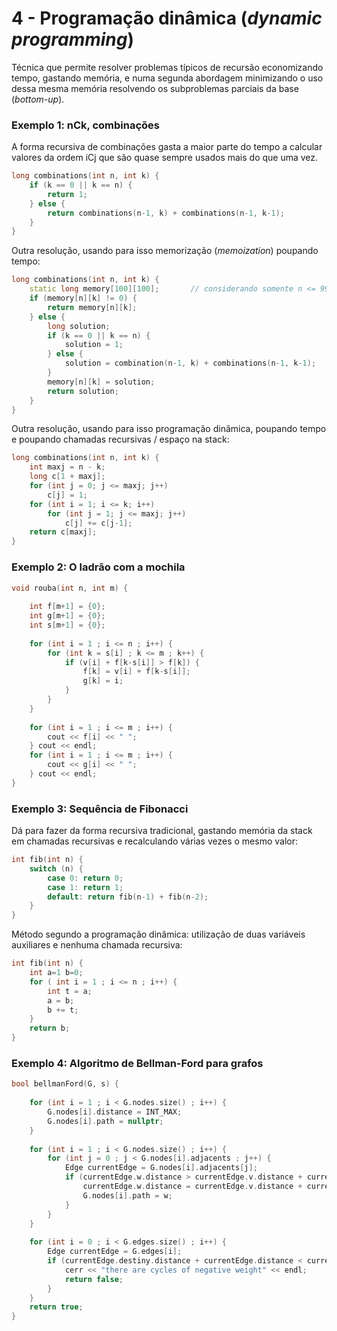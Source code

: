 # 4 - Programação dinâmica (*dynamic programming*)

Técnica que permite resolver problemas típicos de recursão economizando tempo, gastando memória, e numa segunda abordagem minimizando o uso dessa mesma memória resolvendo os subproblemas parciais da base (*bottom-up*).

### Exemplo 1: nCk, combinações

A forma recursiva de combinações gasta a maior parte do tempo a calcular valores da ordem iCj que são quase sempre usados mais do que uma vez.

```c++
long combinations(int n, int k) {
    if (k == 0 || k == n) {
        return 1;
    } else {
        return combinations(n-1, k) + combinations(n-1, k-1);
    }
}
```

Outra resolução, usando para isso memorização (*memoization*) poupando tempo:

```c++
long combinations(int n, int k) {
    static long memory[100][100];       // considerando somente n <= 99
    if (memory[n][k] != 0) {
        return memory[n][k];
    } else {
        long solution;
        if (k == 0 || k == n) {
            solution = 1;
        } else {
            solution = combination(n-1, k) + combinations(n-1, k-1);
        }
        memory[n][k] = solution;
        return solution;
    }
}
```

Outra resolução, usando para isso programação dinâmica, poupando tempo e poupando chamadas recursivas / espaço na stack:

```c++
long combinations(int n, int k) {
    int maxj = n - k;
    long c[1 + maxj];
    for (int j = 0; j <= maxj; j++)
        c[j] = 1;
    for (int i = 1; i <= k; i++)
        for (int j = 1; j <= maxj; j++)
            c[j] += c[j-1];
    return c[maxj];
}
```

### Exemplo 2: O ladrão com a mochila

```c++
void rouba(int n, int m) {
    
    int f[m+1] = {0};
    int g[m+1] = {0};
    int s[m+1] = {0};
    
    for (int i = 1 ; i <= n ; i++) {
        for (int k = s[i] ; k <= m ; k++) {
            if (v[i] + f[k-s[i]] > f[k]) {
                f[k] = v[i] + f[k-s[i]];
                g[k] = i;
            }
        }
    }
    
    for (int i = 1 ; i <= m ; i++) {
        cout << f[i] << " ";
    } cout << endl;
    for (int i = 1 ; i <= m ; i++) {
        cout << g[i] << " ";
    } cout << endl;
}
```

### Exemplo 3: Sequência de Fibonacci

Dá para fazer da forma recursiva tradicional, gastando memória da stack em chamadas recursivas e recalculando várias vezes o mesmo valor:

```c++
int fib(int n) {
    switch (n) {
        case 0: return 0;
        case 1: return 1;
        default: return fib(n-1) + fib(n-2);
    }
}
```

Método segundo a programação dinâmica: utilização de duas variáveis auxiliares e nenhuma chamada recursiva:

```c++
int fib(int n) {
    int a=1 b=0;
    for ( int i = 1 ; i <= n ; i++) { 
        int t = a; 
        a = b; 
        b += t;
    } 
    return b;
}
```

### Exemplo 4: Algoritmo de Bellman-Ford para grafos

```c++
bool bellmanFord(G, s) {
    
    for (int i = 1 ; i < G.nodes.size() ; i++) {
        G.nodes[i].distance = INT_MAX;
        G.nodes[i].path = nullptr;
    }
    
    for (int i = 1 ; i < G.nodes.size() ; i++) {
        for (int j = 0 ; j < G.nodes[i].adjacents ; j++) {
            Edge currentEdge = G.nodes[i].adjacents[j];
            if (currentEdge.w.distance > currentEdge.v.distance + currentEdge.distance) {
                currentEdge.w.distance = currentEdge.v.distance + currentEdge.distance;
                G.nodes[i].path = w;
            }
        }
    }
    
    for (int i = 0 ; i < G.edges.size() ; i++) {
        Edge currentEdge = G.edges[i];
        if (currentEdge.destiny.distance + currentEdge.distance < currentEdge.origin, distance) {
            cerr << "there are cycles of negative weight" << endl;
            return false;
        }
    }
    return true;
}
```